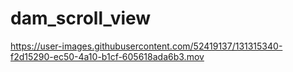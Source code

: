 # dam_scroll_view



https://user-images.githubusercontent.com/52419137/131315340-f2d15290-ec50-4a10-b1cf-605618ada6b3.mov

